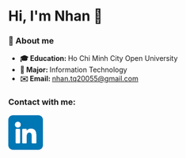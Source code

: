 <h1>Hi, I'm Nhan 👋</h1>
<h3>🌟 About me</h3>
<ul>
  <li><strong>🎓 Education: </strong>Ho Chi Minh City Open University</li>
  <li><strong>💼 Major: </strong>Information Technology</li>
  <li><strong>✉️ Email: </strong><a href="mailto:nhan.tq20055@gmail.com">nhan.tq20055@gmail.com</a></li>
</ul>
<h3>Contact with me:</h3>
<a href="https://www.linkedin.com/in/nhan-tran-quoc-23b6a52a8/" target="blank"><img src="linkedin.png" width="70"></a>
